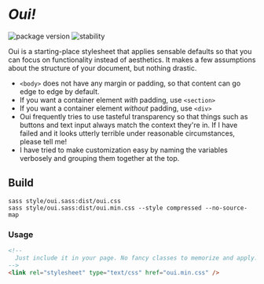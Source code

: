 # *Oui!*
![package version](https://img.shields.io/badge/oui-v0.2.0-fb976c.svg)
![stability](https://img.shields.io/badge/stability-beta-6680f2.svg)

Oui is a starting-place stylesheet that applies sensable defaults so that
you can focus on functionality instead of aesthetics. It makes a few assumptions
about the structure of your document, but nothing drastic.

- `<body>` does not have any margin or padding, so that content can go edge to
edge by default.
- If you want a container element *with* padding, use `<section>`
- If you want a container element *without* padding, use `<div>`
- Oui frequently tries to use tasteful transparency so that things such as buttons
and text input always match the context they're in. If I have failed and it
looks utterly terrible under reasonable circumstances, please tell me!
- I have tried to make customization easy by naming the variables verbosely and
grouping them together at the top.

## Build
```shell
sass style/oui.sass:dist/oui.css
sass style/oui.sass:dist/oui.min.css --style compressed --no-source-map
```

### Usage
```html
<!--
  Just include it in your page. No fancy classes to memorize and apply.
-->
<link rel="stylesheet" type="text/css" href="oui.min.css" />
```
